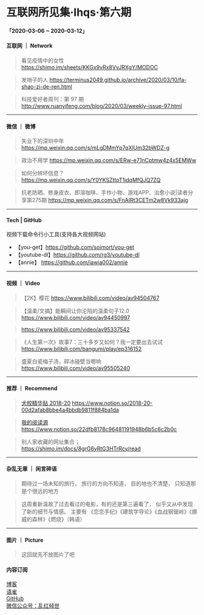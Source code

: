 # 互联网所见集·lhqs·第六期


#### 「2020-03-06 ~ 2020-03-12」


#### 互联网 ｜ Network

> 看见疫情中的女性 https://shimo.im/sheets/KKGx9vRx8VvJRXgY/MODOC

> 发哨子的人 https://terminus2049.github.io/archive/2020/03/10/fa-shao-zi-de-ren.html

> 科技爱好者周刊：第 97 期 http://www.ruanyifeng.com/blog/2020/03/weekly-issue-97.html




----

#### 微信 ｜ 微博

>  失业下的深圳中年 https://mp.weixin.qq.com/s/mLgDMmYp7qXlUm32bWDZ-g

>  政治不用学 https://mp.weixin.qq.com/s/ERw-e71nCptmw4z4x5EMWw

>  如何分辨坏信息？ https://mp.weixin.qq.com/s/Y0YKSZttpT1jdqMfQJQ7ZQ

>  抗老防晒、修身皮衣、即溶咖啡、手作小物、游戏APP、治愈小说|读者分享第275期 https://mp.weixin.qq.com/s/FnAIRt3CETm2w8Vk933ajg 




----

#### Tech | GitHub

视频下载命令行小工具(支持各大视频网站)
* 【you-get】https://github.com/soimort/you-get
* 【youtube-dl】https://github.com/rg3/youtube-dl
* 【annie】 https://github.com/iawia002/annie



----


#### 视频 ｜ Video


> 【2K】樱花 https://www.bilibili.com/video/av94504767

> 【温柔/文摘】能瞬间让你沦陷的温柔句子12.0 https://www.bilibili.com/video/av94450997

>  https://www.bilibili.com/video/av95337542

> 《人生第一次》故事7：三十多岁又如何？我一定要出去试试 https://www.bilibili.com/bangumi/play/ep316152

> 盛夏白瓷梅子汤，碎冰碰壁当啷响 https://www.bilibili.com/video/av95505240




----


#### 推荐 ｜ Recommend

> [犬校精华贴 2018-20](https://www.notion.so/2018-20-00d2afab8bbe4a4bbdb9811f884ba1da) https://www.notion.so/2018-20-00d2afab8bbe4a4bbdb9811f884ba1da

> [我的阅读源](https://www.notion.so/22dfb8178c96481191948b6b5c6c2b0c) https://www.notion.so/22dfb8178c96481191948b6b5c6c2b0c

> 别人家收藏的网址集合； https://shimo.im/docs/8grG6yRtG3HTrRcy/read




----

#### 杂乱无章 ｜ 闲言碎语


> 期待过一场未知的旅行， 旅行的方向不知道， 目的地也不清楚， 只知道那是个很远的地方

> 这周重新温故了过去看过的电影，有的还是第三遍看了， 似乎又从中发现了新的细节与情感。 主要有 《恋恋手纪》《建筑学导论》《血战钢锯岭》《挪威的森林》《燃烧》（韩语）








----

#### 图片 ｜ Picture

<!-- ![图片集](http://qiniu.blog.lhqs.ink/log/2020-02-log3/01.jpg) -->
> 这回就先不放图片了吧



#### 内容订阅

[博客](http://blog.lhqs.ink)<br />
[语雀](https://www.yuque.com/lhqs/notes)<br />
[GitHub](https://github.com/lhqs/network-footpoint)<br />
[微信公众号：乱红倾世](https://weixin.sogou.com/weixin?type=1&ie=utf8&query=乱红倾世)<br />